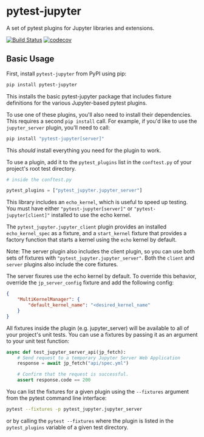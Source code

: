 # pytest-jupyter

A set of pytest plugins for Jupyter libraries and extensions.

[![Build Status](https://github.com/jupyter-server/pytest-jupyter/actions/workflows/test.yml/badge.svg?query=branch%3Amain++)](https://github.com/jupyter-server/pytest-jupyter/actions/workflows/test.yml/badge.svg?query=branch%3Amain++)
[![codecov](https://codecov.io/gh/jupyter-server/pytest-jupyter/branch/main/graph/badge.svg?token=2MY8C1A777)](https://codecov.io/gh/jupyter-server/pytest-jupyter)

## Basic Usage

First, install `pytest-jupyter` from PyPI using pip:

```bash
pip install pytest-jupyter
```

This installs the basic pytest-jupyter package that includes fixture definitions for the various Jupyter-based pytest plugins.

To use one of these plugins, you'll also need to install their dependencies. This requires a second `pip install` call. For example, if you'd like to use the `jupyter_server` plugin, you'll need to call:

```bash
pip install "pytest-jupyter[server]"
```

This *should* install everything you need for the plugin to work.

To use a plugin, add it to the `pytest_plugins` list in the `conftest.py` of your project's root test directory.

```python
# inside the conftest.py

pytest_plugins = ["pytest_jupyter.jupyter_server"]
```

This library includes an `echo_kernel`, which is useful to speed up testing.
You must have either `"pytest-jupyter[server]"` or `"pytest-jupyter[client]"`
installed to use the echo kernel.

The `pytest_jupyter.jupyter_client` plugin provides an installed
`echo_kernel_spec` as a fixture, and a `start_kernel` fixture
that provides a factory function that starts a kernel using the `echo` kernel
by default.

Note: The server plugin also includes the client plugin, so you can use both
sets of fixtures with `"pytest_jupyter.jupyter_server"`.  Both the `client`
and `server` plugins also include the core fixtures.

The server fixures use the echo kernel by default.  To override this behavior,
override the `jp_server_config` fixture and add the following config:

```json
{
    "MultiKernelManager": {
        "default_kernel_name": "<desired_kernel_name"
    }
}
```

All fixtures inside the plugin (e.g. jupyter_server) will be available to all of your project's unit tests. You can use a fixtures by passing it as an argument to your unit test function:

```python
async def test_jupyter_server_api(jp_fetch):
    # Send request to a temporary Jupyter Server Web Application
    response = await jp_fetch("api/spec.yml")

    # Confirm that the request is successful.
    assert response.code == 200
```

You can list the fixtures for a given plugin using the `--fixtures` argument from the pytest command line interface:

```bash
pytest --fixtures -p pytest_jupyter.jupyter_server
```

or by calling the `pytest --fixtures` where the plugin is listed in the `pytest_plugins` variable of a given test directory.
